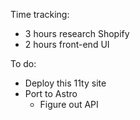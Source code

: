 Time tracking:
* 3 hours research Shopify
* 2 hours front-end UI

To do:
* Deploy this 11ty site
* Port to Astro
  - Figure out API
